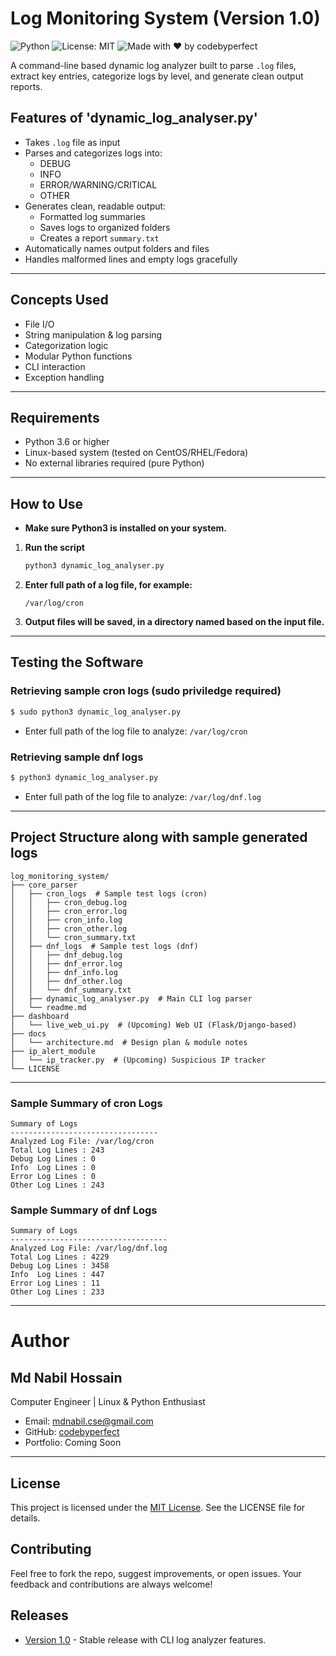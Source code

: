 # Log Monitoring System (Version 1.0)
![Python](https://img.shields.io/badge/python-3.6%2B-blue)
![License: MIT](https://img.shields.io/badge/License-MIT-yellow.svg)
![Made with ❤️ by codebyperfect](https://img.shields.io/badge/Made%20with-%E2%9D%A4%EF%B8%8F%20by%20codebyperfect-001f3f)


A command-line based dynamic log analyzer built to parse `.log` files, extract key entries, categorize logs by level, and generate clean output reports.

## Features of 'dynamic_log_analyser.py'
- Takes `.log` file as input
- Parses and categorizes logs into:
  - DEBUG
  - INFO
  - ERROR/WARNING/CRITICAL
  - OTHER
- Generates clean, readable output:
  - Formatted log summaries
  - Saves logs to organized folders
  - Creates a report `summary.txt`
- Automatically names output folders and files
- Handles malformed lines and empty logs gracefully
---
## Concepts Used
- File I/O
- String manipulation & log parsing
- Categorization logic
- Modular Python functions
- CLI interaction
- Exception handling
---
## Requirements
- Python 3.6 or higher
- Linux-based system (tested on CentOS/RHEL/Fedora)
- No external libraries required (pure Python)
---
## How to Use
+ **Make sure Python3 is installed on your system.**

1. **Run the script**  
   ```bash
   python3 dynamic_log_analyser.py
   ```	
2. **Enter full path of a log file, for example:**
   ```
   /var/log/cron
   ```
4. **Output files will be saved, in a directory named based on the input file.**
---
## Testing the Software
### Retrieving sample cron logs (sudo priviledge required)
```bash
$ sudo python3 dynamic_log_analyser.py 
```
+ Enter full path of the log file to analyze: ```/var/log/cron```

### Retrieving sample dnf logs
```bash 
$ python3 dynamic_log_analyser.py 
```
+ Enter full path of the log file to analyze: ```/var/log/dnf.log```

---
## Project Structure along with sample generated logs
```
log_monitoring_system/
├── core_parser
│   ├── cron_logs  # Sample test logs (cron)
│   │   ├── cron_debug.log
│   │   ├── cron_error.log
│   │   ├── cron_info.log
│   │   ├── cron_other.log
│   │   └── cron_summary.txt
│   ├── dnf_logs  # Sample test logs (dnf)
│   │   ├── dnf_debug.log
│   │   ├── dnf_error.log
│   │   ├── dnf_info.log
│   │   ├── dnf_other.log
│   │   └── dnf_summary.txt
│   ├── dynamic_log_analyser.py  # Main CLI log parser
│   └── readme.md
├── dashboard
│   └── live_web_ui.py  # (Upcoming) Web UI (Flask/Django-based)
├── docs
│   └── architecture.md  # Design plan & module notes
├── ip_alert_module
│   └── ip_tracker.py  # (Upcoming) Suspicious IP tracker
└── LICENSE
```
---

### Sample Summary of cron Logs
```
Summary of Logs
---------------------------------
Analyzed Log File: /var/log/cron
Total Log Lines : 243
Debug Log Lines : 0
Info  Log Lines : 0
Error Log Lines : 0
Other Log Lines : 243
```
### Sample Summary of dnf Logs
```
Summary of Logs
-----------------------------------
Analyzed Log File: /var/log/dnf.log
Total Log Lines : 4229
Debug Log Lines : 3458
Info  Log Lines : 447
Error Log Lines : 11
Other Log Lines : 233
```
---
# Author
## Md Nabil Hossain
Computer Engineer | Linux & Python Enthusiast
- Email: mdnabil.cse@gmail.com
- GitHub: [codebyperfect](https://github.com/codebyperfect)
- Portfolio: Coming Soon
---

## License
This project is licensed under the [MIT License](LICENSE). See the LICENSE file for details.

## Contributing
Feel free to fork the repo, suggest improvements, or open issues.
Your feedback and contributions are always welcome!

## Releases
- [Version 1.0](https://github.com/codebyperfect/log_monitoring_system/releases/tag/v1.0) - Stable release with CLI log analyzer features.
